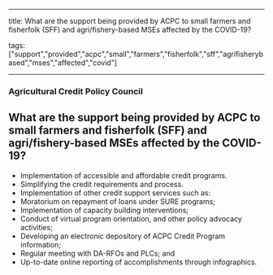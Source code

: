 
---

title: What are the support being provided by ACPC to small farmers and fisherfolk (SFF) and agri/fishery-based MSEs affected by the COVID-19?

tags: ["support","provided","acpc","small","farmers","fisherfolk","sff","agrifisherybased","mses","affected","covid"]

---

### Agricultural Credit Policy Council

## What are the support being provided by ACPC to small farmers and fisherfolk (SFF) and agri/fishery-based MSEs affected by the COVID-19?


 - Implementation of accessible and affordable credit programs.
 - Simplifying the credit requirements and process.
 - Implementation of other credit support services such as:
 - Moratorium on repayment of loans under SURE programs;
 - Implementation of capacity building interventions;
 - Conduct of virtual program orientation, and other policy advocacy activities;
 - Developing an electronic depository of ACPC Credit Program information;
 - Regular meeting with DA-RFOs and PLCs; and
 - Up-to-date online reporting of accomplishments through infographics.
